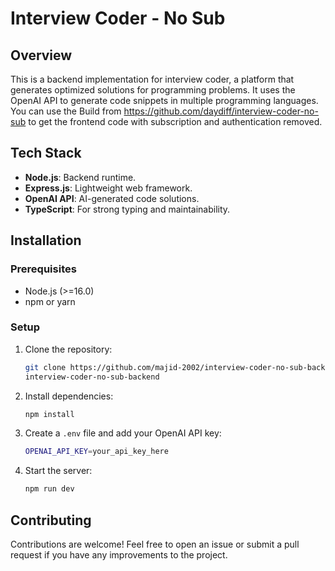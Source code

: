 # Interview Coder - No Sub

## Overview
This is a backend implementation for interview coder, a platform that generates optimized solutions for programming problems. It uses the OpenAI API to generate code snippets in multiple programming languages. You can use the Build from https://github.com/daydiff/interview-coder-no-sub to get the frontend code with subscription and authentication removed.


## Tech Stack
- **Node.js**: Backend runtime.
- **Express.js**: Lightweight web framework.
- **OpenAI API**: AI-generated code solutions.
- **TypeScript**: For strong typing and maintainability.

## Installation
### Prerequisites
- Node.js (>=16.0)
- npm or yarn

### Setup
1. Clone the repository:
   ```sh
   git clone https://github.com/majid-2002/interview-coder-no-sub-backend.git
   interview-coder-no-sub-backend
   ```
2. Install dependencies:
   ```sh
   npm install
   ```
3. Create a `.env` file and add your OpenAI API key:
   ```sh
   OPENAI_API_KEY=your_api_key_here
   ```
4. Start the server:
   ```sh
   npm run dev
   ```

## Contributing
Contributions are welcome! Feel free to open an issue or submit a pull request if you have any improvements to the project.